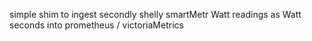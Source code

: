 simple shim to ingest secondly shelly smartMetr Watt readings as Watt seconds into prometheus /
victoriaMetrics
